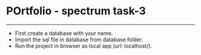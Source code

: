 # POrtfolio - spectrum task-3
---
- First create a database with your name.
- Import the sql file in database from database folder.
- Run the project in browser as local app (url: localhost/<project name>).